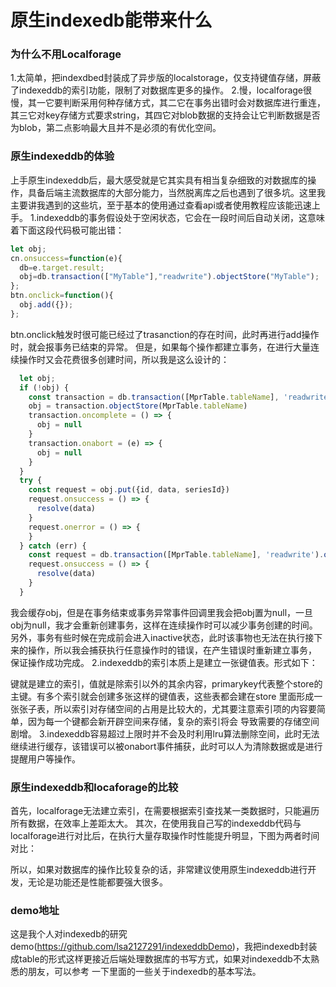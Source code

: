 # 原生indexedb能带来什么

### 为什么不用Localforage
1.太简单，把indexdbed封装成了异步版的localstorage，仅支持键值存储，屏蔽了indexeddb的索引功能，限制了对数据库更多的操作。
2.慢，localforage很慢，其一它要判断采用何种存储方式，其二它在事务出错时会对数据库进行重连，其三它对key存储方式要求string，其四它对blob数据的支持会让它判断数据是否为blob，第二点影响最大且并不是必须的有优化空间。

### 原生indexeddb的体验
上手原生indexeddb后，最大感受就是它其实具有相当复杂细致的对数据库的操作，具备后端主流数据库的大部分能力，当然脱离库之后也遇到了很多坑。这里我主要讲我遇到的这些坑，至于基本的使用通过查看api或者使用教程应该能迅速上手。
1.indexeddb的事务假设处于空闲状态，它会在一段时间后自动关闭，这意味着下面这段代码极可能出错：
``` javascript
let obj;
cn.onsuccess=function(e){
  db=e.target.result;
  obj=db.transaction(["MyTable"],"readwrite").objectStore("MyTable");
};
btn.onclick=function(){
  obj.add({});
};
```
btn.onclick触发时很可能已经过了trasanction的存在时间，此时再进行add操作时，就会报事务已结束的异常。
但是，如果每个操作都建立事务，在进行大量连续操作时又会花费很多创建时间，所以我是这么设计的：
``` javascript
  let obj;
  if (!obj) {
    const transaction = db.transaction([MprTable.tableName], 'readwrite')
    obj = transaction.objectStore(MprTable.tableName)
    transaction.oncomplete = () => {
      obj = null
    }
    transaction.onabort = (e) => {
      obj = null
    }
  }
  try {
    const request = obj.put({id, data, seriesId})
    request.onsuccess = () => {
      resolve(data)
    }
    request.onerror = () => {
    }
  } catch (err) {
    const request = db.transaction([MprTable.tableName], 'readwrite').objectStore(MprTable.tableName).put({id, data, seriesId})
    request.onsuccess = () => {
      resolve(data)
    }
  }
```
我会缓存obj，但是在事务结束或事务异常事件回调里我会把obj置为null，一旦obj为null，我才会重新创建事务，这样在连续操作时可以减少事务创建的时间。
另外，事务有些时候在完成前会进入inactive状态，此时该事物也无法在执行接下来的操作，所以我会捕获执行任意操作时的错误，在产生错误时重新建立事务，
保证操作成功完成。
2.indexeddb的索引本质上是建立一张键值表。形式如下：

键就是建立的索引，值就是除索引以外的其余内容，primarykey代表整个store的主键。有多个索引就会创建多张这样的键值表，这些表都会建在store
里面形成一张张子表，所以索引对存储空间的占用是比较大的，尤其要注意索引项的内容要简单，因为每一个键都会新开辟空间来存储，复杂的索引将会
导致需要的存储空间剧增。
3.indexeddb容易超过上限时并不会及时利用lru算法删除空间，此时无法继续进行缓存，该错误可以被onabort事件捕获，此时可以人为清除数据或是进行
提醒用户等操作。
### 原生indexeddb和locaforage的比较
首先，localforage无法建立索引，在需要根据索引查找某一类数据时，只能遍历所有数据，在效率上差距太大。
其次，在使用我自己写的indexeddb代码与localforage进行对比后，在执行大量存取操作时性能提升明显，下图为两者时间对比：

所以，如果对数据库的操作比较复杂的话，非常建议使用原生indexeddb进行开发，无论是功能还是性能都要强大很多。
### demo地址
这是我个人对indexedb的研究demo(https://github.com/lsa2127291/indexeddbDemo)，我把indexedb封装成table的形式这样更接近后端处理数据库的书写方式，如果对indexeddb不太熟悉的朋友，可以参考
一下里面的一些关于indexedb的基本写法。